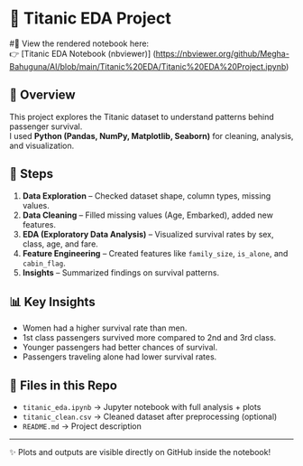 # 🚢 Titanic EDA Project

#📘 View the rendered notebook here:  
👉 [Titanic EDA Notebook (nbviewer)] (https://nbviewer.org/github/Megha-Bahuguna/AI/blob/main/Titanic%20EDA/Titanic%20EDA%20Project.ipynb)

## 📌 Overview
This project explores the Titanic dataset to understand patterns behind passenger survival.  
I used **Python (Pandas, NumPy, Matplotlib, Seaborn)** for cleaning, analysis, and visualization.

## 🔎 Steps
1. **Data Exploration** – Checked dataset shape, column types, missing values.  
2. **Data Cleaning** – Filled missing values (Age, Embarked), added new features.  
3. **EDA (Exploratory Data Analysis)** – Visualized survival rates by sex, class, age, and fare.  
4. **Feature Engineering** – Created features like `family_size`, `is_alone`, and `cabin_flag`.  
5. **Insights** – Summarized findings on survival patterns.

## 📊 Key Insights
- Women had a higher survival rate than men.  
- 1st class passengers survived more compared to 2nd and 3rd class.  
- Younger passengers had better chances of survival.  
- Passengers traveling alone had lower survival rates.  

## 📂 Files in this Repo
- `titanic_eda.ipynb` → Jupyter notebook with full analysis + plots  
- `titanic_clean.csv` → Cleaned dataset after preprocessing (optional)  
- `README.md` → Project description  

---
✨ Plots and outputs are visible directly on GitHub inside the notebook!

